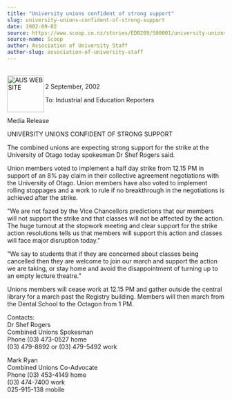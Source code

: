 ```yaml
---
title: "University unions confident of strong support"
slug: university-unions-confident-of-strong-support
date: 2002-09-02
source: https://www.scoop.co.nz/stories/ED0209/S00001/university-unions-confident-of-strong-support.htm
source-name: Scoop
author: Association of University Staff
author-slug: association-of-university-staff
---
```

<p><br><img align="left" width="85" height="85" src="http://www.aus.ac.nz/pictures/logo.gif" alt="AUS WEB SITE" border="0"><br>2 September, 2002</p>

<p>To:	Industrial and
Education Reporters</p>

<p><br>Media Release</p>

<p>UNIVERSITY UNIONS
CONFIDENT OF STRONG SUPPORT<p>

<p>The combined unions are
expecting strong support for the strike at the University of
Otago today spokesman Dr Shef Rogers said.</p>

<p>Union members
voted to implement a half day strike from 12.15 PM in
support of an 8% pay claim in their collective agreement
negotiations with the University of Otago.  Union members
have also voted to implement rolling stoppages and a work to
rule if no breakthrough in the negotiations is achieved
after the strike.</p>

<p>"We are not fazed by the Vice
Chancellors predictions that our members will not support
the strike and that classes will not be affected by the
action.  The huge turnout at the stopwork meeting and clear
support for the strike action resolutions tells us that
members will support this action and classes will face major
disruption today."</p>

<p>"We say to students that if they are
concerned about classes being cancelled then they are
welcome to join our march and support the action we are
taking, or stay home and avoid the disappointment of turning
up to an empty lecture theatre."</p>

<p>Unions members will cease
work at 12.15 PM and gather outside the central library for
a march past the Registry building.  Members will then march
from the Dental School to the Octagon from 1
PM.</p>

<p>Contacts:<br>Dr Shef Rogers<br>Combined Unions
Spokesman<br>Phone	(03) 473-0527 home<br>	(03) 479-8892 or
(03) 479-5492 work</p>

<p>Mark Ryan<br>Combined Unions
Co-Advocate<br>Phone	(03) 453-4149 home<br>	(03) 474-7400
work<br>	025-915-138
mobile<br><p>




<!--


